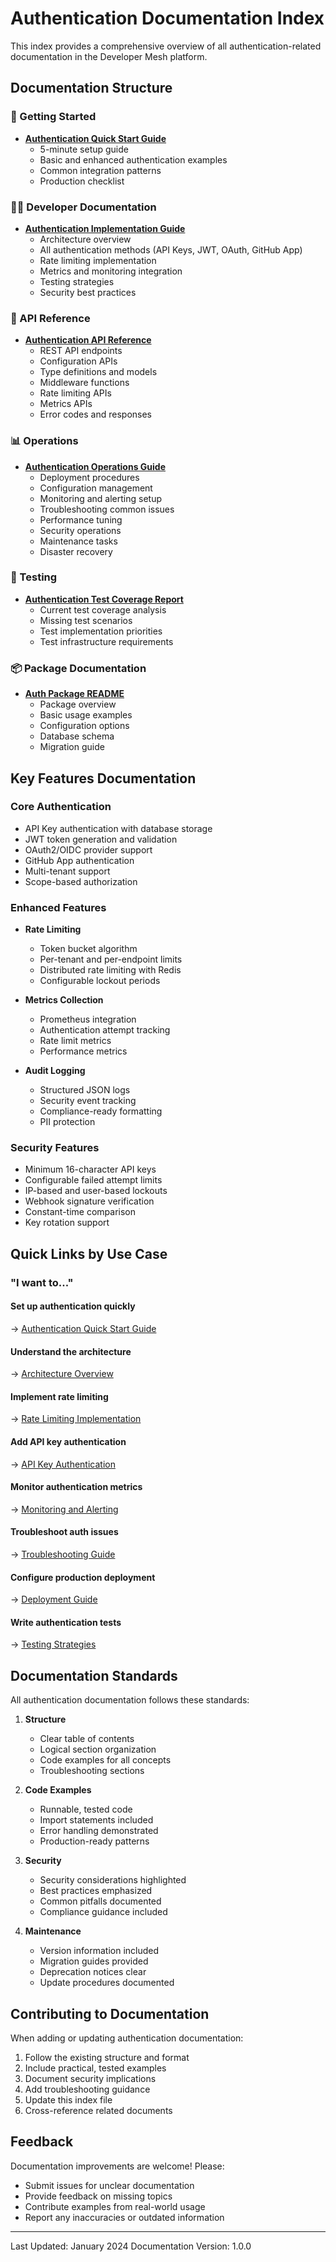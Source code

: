 <!-- SOURCE VERIFICATION
Last Verified: 2025-08-11 14:38:15
Verification Script: update-docs-parallel.sh
Batch: aa
-->

# Authentication Documentation Index

This index provides a comprehensive overview of all authentication-related documentation in the Developer Mesh platform.

## Documentation Structure

### 🚀 Getting Started
- **[Authentication Quick Start Guide](getting-started/authentication-quick-start.md)**
  - 5-minute setup guide
  - Basic and enhanced authentication examples
  - Common integration patterns
  - Production checklist

### 👩‍💻 Developer Documentation
- **[Authentication Implementation Guide](developer/authentication-implementation-guide.md)**
  - Architecture overview
  - All authentication methods (API Keys, JWT, OAuth, GitHub App)
  - Rate limiting implementation
  - Metrics and monitoring integration
  - Testing strategies
  - Security best practices

### 🔧 API Reference
- **[Authentication API Reference](api-reference/authentication-api-reference.md)**
  - REST API endpoints
  - Configuration APIs
  - Type definitions and models
  - Middleware functions
  - Rate limiting APIs
  - Metrics APIs
  - Error codes and responses

### 📊 Operations
- **[Authentication Operations Guide](operations/authentication-operations-guide.md)**
  - Deployment procedures
  - Configuration management
  - Monitoring and alerting setup
  - Troubleshooting common issues
  - Performance tuning
  - Security operations
  - Maintenance tasks
  - Disaster recovery

### 🧪 Testing
- **[Authentication Test Coverage Report](testing/auth-test-coverage-report.md)**
  - Current test coverage analysis
  - Missing test scenarios
  - Test implementation priorities
  - Test infrastructure requirements

### 📦 Package Documentation
- **[Auth Package README](../pkg/auth/README.md)**
  - Package overview
  - Basic usage examples
  - Configuration options
  - Database schema
  - Migration guide

## Key Features Documentation

### Core Authentication
- API Key authentication with database storage
- JWT token generation and validation
- OAuth2/OIDC provider support
- GitHub App authentication
- Multi-tenant support
- Scope-based authorization

### Enhanced Features
- **Rate Limiting**
  - Token bucket algorithm
  - Per-tenant and per-endpoint limits
  - Distributed rate limiting with Redis
  - Configurable lockout periods

- **Metrics Collection**
  - Prometheus integration
  - Authentication attempt tracking
  - Rate limit metrics
  - Performance metrics

- **Audit Logging**
  - Structured JSON logs
  - Security event tracking
  - Compliance-ready formatting
  - PII protection

### Security Features
- Minimum 16-character API keys
- Configurable failed attempt limits
- IP-based and user-based lockouts
- Webhook signature verification
- Constant-time comparison
- Key rotation support

## Quick Links by Use Case

### "I want to..."

#### Set up authentication quickly
→ [Authentication Quick Start Guide](getting-started/authentication-quick-start.md)

#### Understand the architecture
→ [Architecture Overview](developer/authentication-implementation-guide.md#architecture-overview)

#### Implement rate limiting
→ [Rate Limiting Implementation](developer/authentication-implementation-guide.md#rate-limiting)

#### Add API key authentication
→ [API Key Authentication](developer/authentication-implementation-guide.md#1-api-key-authentication)

#### Monitor authentication metrics
→ [Monitoring and Alerting](operations/authentication-operations-guide.md#monitoring-and-alerting)

#### Troubleshoot auth issues
→ [Troubleshooting Guide](operations/authentication-operations-guide.md#troubleshooting)

#### Configure production deployment
→ [Deployment Guide](operations/authentication-operations-guide.md#deployment)

#### Write authentication tests
→ [Testing Strategies](developer/authentication-implementation-guide.md#testing-strategies)

## Documentation Standards

All authentication documentation follows these standards:

1. **Structure**
   - Clear table of contents
   - Logical section organization
   - Code examples for all concepts
   - Troubleshooting sections

2. **Code Examples**
   - Runnable, tested code
   - Import statements included
   - Error handling demonstrated
   - Production-ready patterns

3. **Security**
   - Security considerations highlighted
   - Best practices emphasized
   - Common pitfalls documented
   - Compliance guidance included

4. **Maintenance**
   - Version information included
   - Migration guides provided
   - Deprecation notices clear
   - Update procedures documented

## Contributing to Documentation

When adding or updating authentication documentation:

1. Follow the existing structure and format
2. Include practical, tested examples
3. Document security implications
4. Add troubleshooting guidance
5. Update this index file
6. Cross-reference related documents

## Feedback

Documentation improvements are welcome! Please:
- Submit issues for unclear documentation
- Provide feedback on missing topics
- Contribute examples from real-world usage
- Report any inaccuracies or outdated information

---

Last Updated: January 2024
Documentation Version: 1.0.0
